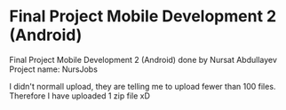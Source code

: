 # Final Project Mobile Development 2 (Android)
Final Project Mobile Development 2 (Android) done by Nursat Abdullayev
Project name: NursJobs

I didn't normall upload, they are telling me to upload fewer than 100 files. Therefore I have uploaded 1 zip file xD

